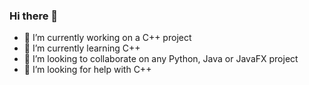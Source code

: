 ### Hi there 👋

- 🔭 I’m currently working on a C++ project
- 🌱 I’m currently learning C++
- 👯 I’m looking to collaborate on any Python, Java or JavaFX project
- 🤔 I’m looking for help with C++

  
<!--
**b2220356065/b2220356065** is a ✨ _special_ ✨ repository because its `README.md` (this file) appears on your GitHub profile.

Here are some ideas to get you started:

- 🔭 I’m currently working on a C++ project
- 🌱 I’m currently learning C++
- 👯 I’m looking to collaborate on any Python, Java or JavaFX project
- 🤔 I’m looking for help with C++
- 💬 Ask me about ...
- 📫 How to reach me: celikahmetarda30@gmail.com
- 😄 Pronouns: ...
- ⚡ Fun fact: ...
-->
